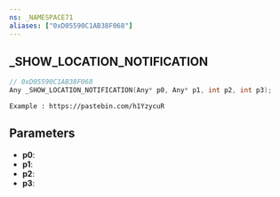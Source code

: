 ```yaml
---
ns: _NAMESPACE71
aliases: ["0xD05590C1AB38F068"]
---
```

## _SHOW_LOCATION_NOTIFICATION

```c
// 0xD05590C1AB38F068
Any _SHOW_LOCATION_NOTIFICATION(Any* p0, Any* p1, int p2, int p3);
```

```
Example : https://pastebin.com/h1YzycuR
```

## Parameters
* **p0**:
* **p1**:
* **p2**:
* **p3**:
